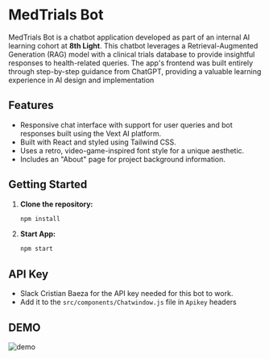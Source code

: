 # MedTrials Bot

MedTrials Bot is a chatbot application developed as part of an internal AI learning cohort at **8th Light**. This chatbot leverages a Retrieval-Augmented Generation (RAG) model with a clinical trials database to provide insightful responses to health-related queries. The app's frontend was built entirely through step-by-step guidance from ChatGPT, providing a valuable learning experience in AI design and implementation

## Features
- Responsive chat interface with support for user queries and bot responses built using the Vext AI platform.
- Built with React and styled using Tailwind CSS.
- Uses a retro, video-game-inspired font style for a unique aesthetic.
- Includes an "About" page for project background information.

## Getting Started

1. **Clone the repository:**
   ```bash
   npm install

1. **Start App:**
   ```bash
   npm start

## API Key
- Slack Cristian Baeza for the API key needed for this bot to work. 
- Add it to the `src/components/Chatwindow.js` file in `Apikey` headers

## DEMO

![demo](./src/images/medtrial-gif.gif)
